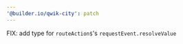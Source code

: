 ```yaml
---
'@builder.io/qwik-city': patch
---
```


FIX: add type for `routeAction$`'s `requestEvent.resolveValue`